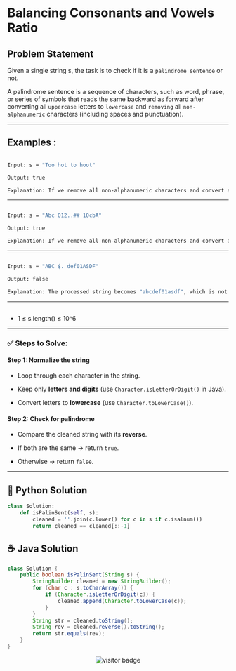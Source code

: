 # **Balancing Consonants and Vowels Ratio**

## Problem Statement

Given a single string s, the task is to check if it is a `palindrome sentence` or not.

A palindrome sentence is a sequence of characters, such as word, phrase, or series of symbols that reads the same backward as forward after converting all `uppercase` letters to `lowercase` and `removing` all `non-alphanumeric` characters (including spaces and punctuation).

---

## **Examples :**

```bash

Input: s = "Too hot to hoot"

Output: true

Explanation: If we remove all non-alphanumeric characters and convert all uppercase letters to lowercase, string s will become "toohottohoot" which is a palindrome.

```

---


```bash

Input: s = "Abc 012..## 10cbA"

Output: true

Explanation: If we remove all non-alphanumeric characters and convert all uppercase letters to lowercase, string s will become "abc01210cba" which is a palindrome.

```

---


```bash

Input: s = "ABC $. def01ASDF"

Output: false

Explanation: The processed string becomes "abcdef01asdf", which is not a palindrome.

```
---

## 
- 1 ≤ s.length() ≤ 10^6
---

### **✅ Steps to Solve:**


#### **Step 1: Normalize the string**

* Loop through each character in the string.

* Keep only **letters and digits** (use `Character.isLetterOrDigit()` in Java).

* Convert letters to **lowercase** (use `Character.toLowerCase()`).

#### **Step 2: Check for palindrome**

* Compare the cleaned string with its **reverse**.

* If both are the same → return `true`.

* Otherwise → return `false`.


---




## 🐍 Python Solution

```python
class Solution:
    def isPalinSent(self, s):
        cleaned = ''.join(c.lower() for c in s if c.isalnum())
        return cleaned == cleaned[::-1]

```
## ☕️ Java Solution

```java
class Solution {
    public boolean isPalinSent(String s) {
        StringBuilder cleaned = new StringBuilder();
        for (char c : s.toCharArray()) {
            if (Character.isLetterOrDigit(c)) {
                cleaned.append(Character.toLowerCase(c));
            }
        }
        String str = cleaned.toString();
        String rev = cleaned.reverse().toString();
        return str.equals(rev);
    }
}


```
<p align="center">
  <img src="https://visitor-badge.laobi.icu/badge?page_id=second-largest-problem" alt="visitor badge"/>

</p>
